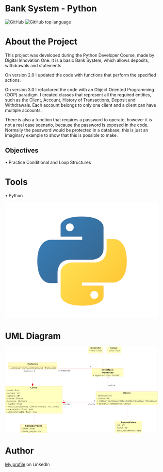 # Bank System - Python

![GitHub](https://img.shields.io/github/license/GabrielFerreiraDoPrado/BankSystem-Python) ![GitHub top language](https://img.shields.io/github/languages/top/GabrielFerreiraDoPrado/BankSystem-Python)

# About the Project

This project was developed during the Python Developer Course, made by Digital Innovation One. It is a basic Bank System, which allows deposits, withdrawals and statements. 

On version 2.0 I updated the code with functions that perform the specified actions. 

On version 3.0 I refactored the code with an Object Oriented Programming (OOP) paradigm. I created classes that represent all the required entities, such as the Client, Account, History of Transactions, Deposit and Withdrawals. Each account belongs to only one client and a client can have multiple accounts.

There is also a function that requires a password to operate, however it is not a real case scenario, because the password is exposed in the code. Normally the password would be protected in a database, this is just an imaginary example to show that this is possible to make.

## Objectives
 
• Practice Conditional and Loop Structures

# Tools

• Python

<span>![Tools](https://github.com/GabrielFerreiraDoPrado/assets/blob/main/BankSystem-Python/tools.png)</span>

# UML Diagram

<span>![Tools](https://github.com/GabrielFerreiraDoPrado/assets/blob/main/BankSystem-Python/uml.png)</span>

# Author

[My profile](https://www.linkedin.com/in/gabriel-ferreira-do-prado/) on LinkedIn
